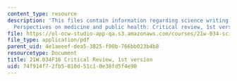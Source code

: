 ```yaml
---
content_type: resource
description: 'This files contain information regarding science writing and new media:
  Perspectives on medicine and public health: Critical review, 1st version.'
file: https://ol-ocw-studio-app-qa.s3.amazonaws.com/courses/21w-034-science-writing-and-new-media-perspectives-on-medicine-and-public-health-fall-2016/74f914f72fb5810d51c10e38fd5f4e90_MIT21W_034F16_CritRev1st.pdf
file_type: application/pdf
parent_uid: 4e1aeeef-dea5-3825-f90b-766bb023b4b8
resourcetype: Document
title: 21W.034F16 Critical Review, 1st version
uid: 74f914f7-2fb5-810d-51c1-0e38fd5f4e90
---
```

